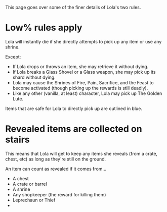 This page goes over some of the finer details of Lola's two rules.

# Low% rules apply
Lola will instantly die if she directly attempts to pick up any item or use any shrine.

Except:
- If Lola drops or throws an item, she may retrieve it without dying.
- If Lola breaks a Glass Shovel or a Glass weapon, she may pick up its shard without dying.
- Lola may cause the Shrines of Fire, Pain, Sacrifice, and the Feast to become activated (though picking up the rewards is still deadly).
- Like any other (vanilla, at least) character, Lola may pick up The Golden Lute.

Items that are safe for Lola to directly pick up are outlined in blue.

# Revealed items are collected on stairs

This means that Lola will get to keep any items she reveals (from a crate, chest, etc) as long as they're still on the ground.

An item can count as revealed if it comes from...
- A chest
- A crate or barrel
- A shrine
- Any shopkeeper (the reward for killing them)
- Leprechaun or Thief
- 